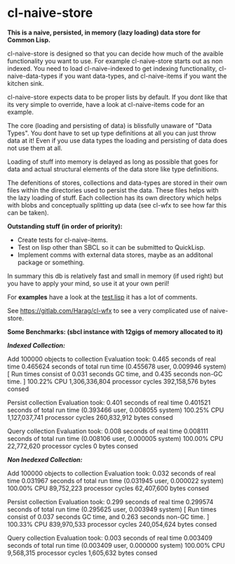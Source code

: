 # cl-naive-store
**This is a naive, persisted, in memory (lazy loading) data store for Common Lisp.**

cl-naive-store is designed so that you can decide how much of the avaible
functionality you want to use. For example cl-naive-store starts out as non
indexed. You need to load cl-naive-indexed to get indexing functionality, 
cl-naive-data-types if you want data-types, and cl-naive-items if you want the
kitchen sink.


cl-naive-store expects data to be proper lists by default. If you dont like 
that its very simple to override, have a look at cl-naive-items code for an
example.

The core (loading and persisting of data) is blissfully unaware of 
"Data Types". You dont have to set up type definitions at all you can just 
throw data at it! Even if you use data types the loading and persisting of data
does not use them at all.

Loading of stuff into memory is delayed as long as possible that goes for data 
and actual structural elements of the data store like type definitions.

The defenitions of stores, collections and data-types are stored in their own
files within the directories used to persist the data. These files helps with 
the lazy loading of stuff. Each collection has its own directory which helps 
with blobs and conceptually splitting up data (see cl-wfx to see how far 
this can be taken).


**Outstanding stuff (in order of priority):**
- Create tests for cl-naive-items.
- Test on lisp other than SBCL so it can be submitted to QuickLisp.
- Implement comms with external data stores, maybe as an additonal package or
something.

In summary this db is relatively fast and small in memory (if used right) but 
you have to apply your mind, so use it at your own peril!

For **examples** have a look at the [test.lisp](https://gitlab.com/Harag/cl-naive-store/blob/master/tests/tests.lisp)
it has a lot of comments.

See https://gitlab.com/Harag/cl-wfx to see a very complicated use of 
naive-store.

**Some Benchmarks: (sbcl instance with 12gigs of memory allocated to it)**

***Indexed Collection:***

Add 100000 objects to collection
Evaluation took:
  0.465 seconds of real time
  0.465624 seconds of total run time (0.455678 user, 0.009946 system)
  [ Run times consist of 0.031 seconds GC time, and 0.435 seconds non-GC time. ]
  100.22% CPU
  1,306,336,804 processor cycles
  392,158,576 bytes consed
  
Persist collection
Evaluation took:
  0.401 seconds of real time
  0.401521 seconds of total run time (0.393466 user, 0.008055 system)
  100.25% CPU
  1,127,037,741 processor cycles
  260,832,912 bytes consed
  
Query collection
Evaluation took:
  0.008 seconds of real time
  0.008111 seconds of total run time (0.008106 user, 0.000005 system)
  100.00% CPU
  22,772,620 processor cycles
  0 bytes consed
  
***Non Inedexed Collection:***

Add 100000 objects to collection
Evaluation took:
  0.032 seconds of real time
  0.031967 seconds of total run time (0.031945 user, 0.000022 system)
  100.00% CPU
  89,752,223 processor cycles
  62,407,600 bytes consed
  
Persist collection
Evaluation took:
  0.299 seconds of real time
  0.299574 seconds of total run time (0.295625 user, 0.003949 system)
  [ Run times consist of 0.037 seconds GC time, and 0.263 seconds non-GC time. ]
  100.33% CPU
  839,970,533 processor cycles
  240,054,624 bytes consed
  
Query collection
Evaluation took:
  0.003 seconds of real time
  0.003409 seconds of total run time (0.003409 user, 0.000000 system)
  100.00% CPU
  9,568,315 processor cycles
  1,605,632 bytes consed

